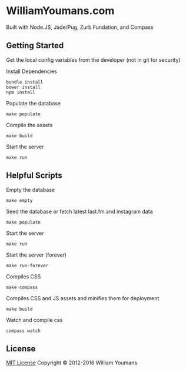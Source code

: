 # WilliamYoumans.com

Built with Node.JS, Jade/Pug, Zurb Fundation, and Compass


## Getting Started

Get the local config variables from the developer (not in git for security)

Install Dependencies
```
bundle install
bower install
npm install
```

Populate the database
```
make populate
```

Compile the assets
```
make build
```

Start the server
```
make run
```

## Helpful Scripts

Empty the database
```
make empty
```

Seed the database or fetch latest last.fm and instagram data
```
make populate
```

Start the server
```
make run
```

Start the server (forever)
```
make run-forever
```

Compiles CSS
```
make compass
```

Compiles CSS and JS assets and minifies them for deployment
```
make build
```

Watch and compile css
```
compass watch
```

## License

[MIT License](http://wy.mit-license.org/)  Copyright © 2012-2016 William Youmans
